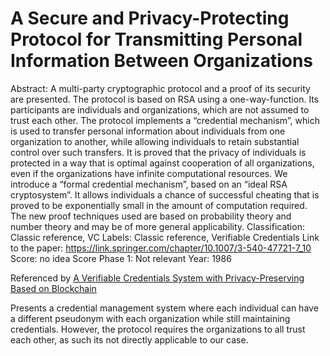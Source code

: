 # A Secure and Privacy-Protecting Protocol for Transmitting Personal Information Between Organizations

Abstract: A multi-party cryptographic protocol and a proof of its security are presented. The protocol is based on RSA using a one-way-function. Its participants are individuals and organizations, which are not assumed to trust each other. The protocol implements a “credential mechanism”, which is used to transfer personal information about individuals from one organization to another, while allowing individuals to retain substantial control over such transfers.
It is proved that the privacy of individuals is protected in a way that is optimal against cooperation of all organizations, even if the organizations have infinite computational resources. We introduce a “formal credential mechanism”, based on an “ideal RSA cryptosystem”. It allows individuals a chance of successful cheating that is proved to be exponentially small in the amount of computation required. The new proof techniques used are based on probability theory and number theory and may be of more general applicability.
Classification: Classic reference, VC
Labels: Classic reference, Verifiable Credentials
Link to the paper: https://link.springer.com/chapter/10.1007/3-540-47721-7_10
Score: no idea
Score Phase 1: Not relevant
Year: 1986

Referenced by [A Verifiable Credentials System with Privacy-Preserving Based on Blockchain](A%20Verifiable%20Credentials%20System%20with%20Privacy-Prese%20b4f3c3de2c9e4f6f80b7ab952cd2677f.md) 

Presents a credential management system where each individual can have a different pseudonym with each organization while still maintaining credentials.  However, the protocol requires the organizations to all trust each other, as such its not directly applicable to our case.